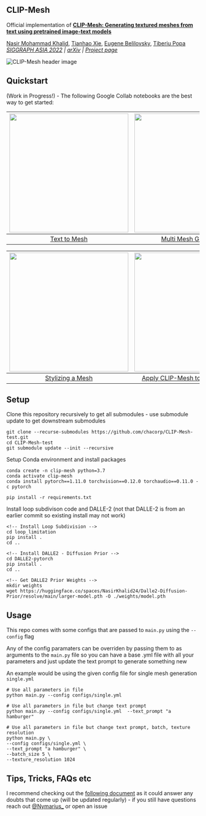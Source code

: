 ## CLIP-Mesh

Official implementation of [**CLIP-Mesh: Generating textured meshes from text using pretrained image-text models**](https://www.nasir.lol/clipmesh)<br/>

[Nasir Mohammad Khalid](https://www.nasir.lol/),
[Tianhao Xie](https://www.linkedin.com/in/tianhao-xie-440b20186/),
[Eugene Belilovsky](http://eugenium.github.io/),
[Tiberiu Popa](https://users.encs.concordia.ca/~stpopa/index.html)<br/>
_[SIGGRAPH ASIA 2022]() | [arXiv](https://arxiv.org/abs/2203.13333) | [Project page](https://www.nasir.lol/clipmesh)_

![CLIP-Mesh header image](./assets/header.jpeg)

## Quickstart

(Work in Progress!) - The following Google Collab notebooks are the best way to get started:

|<img src="./assets/single.gif" width="310"/>|<img src="./assets/multi.gif" width="310"/>|
|:-----------------------------------------------------------------------------------------------------------:|:--------------------------------------------------:|
| [Text to Mesh](https://colab.research.google.com/drive/15Fm4EhLlB20EugLUnTdhSJElvGVCU7Ys?usp=sharing)| [Multi Mesh Generation](https://colab.research.google.com/drive/12MbQTjiQ6fyCo4x6Gtp119LFksE8PGkW?usp=sharing) |

|<img src="./assets/cow.gif" width="310"/>|<img src="./assets/smpl.gif" width="310"/>|
|:-----------------------------------------------------------------------------------------------------------:|:--------------------------------------------------:|
| [Stylizing a Mesh](https://colab.research.google.com/drive/1df5yzS2vmqyYko016tVYXYZKt2Hrmy7Q?usp=sharing)| [Apply CLIP-Mesh to Human Models](https://github.com/NasirKhalid24/CLIP-Mesh-SMPLX)|

## Setup

Clone this repository recursively to get all submodules - use submodule update to get downstream submodules

```
git clone --recurse-submodules https://github.com/chacorp/CLIP-Mesh-test.git
cd CLIP-Mesh-test
git submodule update --init --recursive
```

Setup Conda environment and install packages

```
conda create -n clip-mesh python=3.7
conda activate clip-mesh
conda install pytorch==1.11.0 torchvision==0.12.0 torchaudio==0.11.0 -c pytorch

pip install -r requirements.txt
```

Install loop subdivison code and DALLE-2 (not that DALLE-2 is from an earlier commit so existing install may not work)

```
<!-- Install Loop Subdivision -->
cd loop_limitation
pip install .
cd ..

<!-- Install DALLE2 - Diffusion Prior -->
cd DALLE2-pytorch
pip install .
cd ..

<!-- Get DALLE2 Prior Weights -->
mkdir weights
wget https://huggingface.co/spaces/NasirKhalid24/Dalle2-Diffusion-Prior/resolve/main/larger-model.pth -O ./weights/model.pth
```

## Usage

This repo comes with some configs that are passed to ```main.py``` using the ```--config``` flag

Any of the config paramaters can be overriden by passing them to as arguments to the ```main.py``` file so you can have a base .yml file with all your parameters and just update the text prompt to generate something new

An example would be using the given config file for single mesh generation ```single.yml```

```
# Use all parameters in file
python main.py --config configs/single.yml      

# Use all parameters in file but change text prompt
python main.py --config configs/single.yml  --text_prompt "a hamburger"    

# Use all parameters in file but change text prompt, batch, texture resolution
python main.py \
--config configs/single.yml \
--text_prompt "a hamburger" \
--batch_size 5 \
--texture_resolution 1024
```

## Tips, Tricks, FAQs etc

I recommend checking out the [following document](./assets/FAQ.md) as it could answer any doubts that come up (will be updated regularly) - if you still have questions reach out [@Nymarius_](https://twitter.com/Nymarius_) or open an issue
